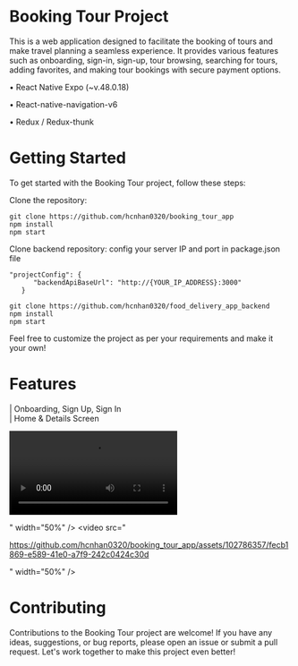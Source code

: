 # Booking Tour Project

This is a web application designed to facilitate the booking of tours and make travel planning a seamless experience. It provides various features such as onboarding, sign-in, sign-up, tour browsing, searching for tours, adding favorites, and making tour bookings with secure payment options.

• React Native Expo (~v.48.0.18)

• React-native-navigation-v6

• Redux / Redux-thunk

# Getting Started

To get started with the Booking Tour project, follow these steps:

Clone the repository:
```
git clone https://github.com/hcnhan0320/booking_tour_app
npm install
npm start
```
Clone backend repository: config your server IP and port in package.json file
```
"projectConfig": {
      "backendApiBaseUrl": "http://{YOUR_IP_ADDRESS}:3000"
   }
```
```
git clone https://github.com/hcnhan0320/food_delivery_app_backend
npm install
npm start
```
Feel free to customize the project as per your requirements and make it your own!

# Features
| Onboarding, Sign Up, Sign In                                                                              
| Home & Details Screen 

<p float="left">
  <video src="

https://github.com/hcnhan0320/booking_tour_app/assets/102786357/cb1fd67b-5f46-4533-90f5-aac94596d246

" width="50%" />
  <video src="

https://github.com/hcnhan0320/booking_tour_app/assets/102786357/fecb1869-e589-41e0-a7f9-242c0424c30d

" width="50%" />
</p>






# Contributing

Contributions to the Booking Tour project are welcome! If you have any ideas, suggestions, or bug reports, please open an issue or submit a pull request. Let's work together to make this project even better!
